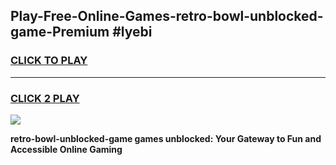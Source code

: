 
## Play-Free-Online-Games-retro-bowl-unblocked-game-Premium #lyebi
<h3>
<a href="https://premium.freeplayer.one?title=retro-bowl-unblocked-game&ref=8M">CLICK TO PLAY</a></h3>
<hr>

<h3>
<a href="https://premium.freeplayer.one?title=retro-bowl-unblocked-game&ref=8M">CLICK 2 PLAY</a>
  
</h3>

<a href="https://premium.freeplayer.one?title=retro-bowl-unblocked-game&ref=8M"><img src="https://clearcache.store/games.png"></a>


**retro-bowl-unblocked-game games unblocked: Your Gateway to Fun and Accessible Online Gaming**

